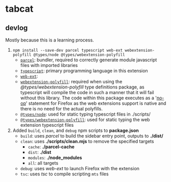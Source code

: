 # tabcat

## devlog
Mostly because this is a learning process.

1) `npm install --save-dev parcel typescript web-ext webextension-polyfill @types/node @types/webextension-polyfill`
    * [`parcel`](https://en.parceljs.org/): bundler, required to correctly generate module javascript files with imported libraries
    * [`typescript`](https://www.typescriptlang.org/docs/): primary programming language in this extension
    * [`web-ext`](https://github.com/mozilla/web-ext):
    * [`webextension-polyfill`](https://github.com/mozilla/webextension-polyfill): required when using the *@types/webextension-polyfill* type definitions package, as typescript will compile the code in such a manner that it will fail without this library. The code within this package executes as a '[no-op](https://github.com/mozilla/webextension-polyfill#supported-browsers)' statement for Firefox as the web extensions support is native and there is no need for the actual polyfills.
    * [`@types/node`](https://www.npmjs.com/package/@types/node): used for static typing typescript files in ./scripts/
    * [`@types/webextension-polyfill`](https://github.com/mozilla/webextension-polyfill#usage-with-typescript): used for static typing the web extension typescript files
1) Added `build`, `clean`, and `debug` npm scripts to **package.json**
    * `build`: uses *parcel* to build the sidebar entry point, outputs to **./dist/**
    * `clean`: uses **./scripts/clean.mjs** to remove the specified targets
        * `cache`: **./parcel-cache**
        * `dist`: **./dist**
        * `modules`: **./node_modules**
        * `all`: all targets
    * `debug`: uses *web-ext* to launch Firefox with the extension
    * `tsc`: uses *tsc* to compile scripting `mts` files

